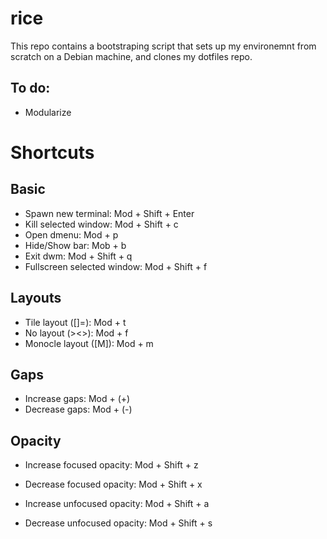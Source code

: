 # rice
This repo contains a bootstraping script that sets up my environemnt from scratch on a Debian machine, and clones my dotfiles repo.

## To do:
- Modularize


# Shortcuts

## Basic

- Spawn new terminal: Mod + Shift + Enter
- Kill selected window: Mod + Shift + c
- Open dmenu: Mod + p
- Hide/Show bar: Mob + b
- Exit dwm: Mod + Shift + q
- Fullscreen selected window: Mod + Shift + f

## Layouts

- Tile layout ([]=): Mod + t
- No layout (><>): Mod + f
- Monocle layout ([M]): Mod + m

## Gaps

- Increase gaps: Mod + (+)
- Decrease gaps: Mod + (-)

## Opacity

- Increase focused opacity: Mod + Shift + z
- Decrease focused opacity: Mod + Shift + x

- Increase unfocused opacity: Mod + Shift + a
- Decrease unfocused opacity: Mod + Shift + s
